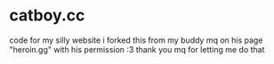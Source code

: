 # catboy.cc
code for my silly website
i forked this from my buddy mq on his page "heroin.gg" with his permission :3
thank you mq for letting me do that
